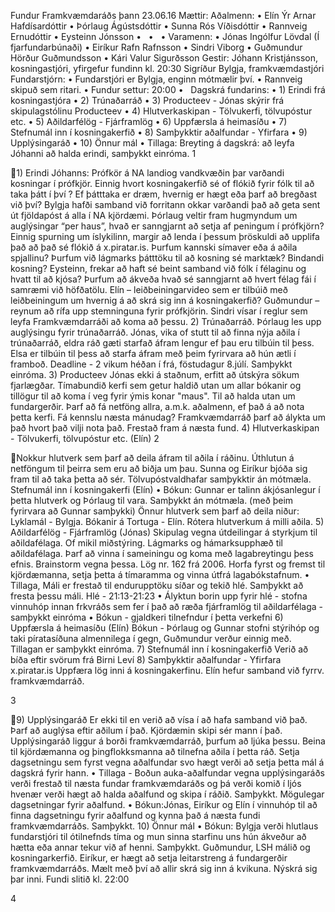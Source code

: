 Fundur Framkvæmdaráðs
þann 23.06.16
Mættir:
Aðalmenn:
• Elín Ýr Arnar Hafdísardóttir
• Þórlaug Ágústsdóttir
• Sunna Rós Víðisdóttir
• Rannveig Ernudóttir
• Eysteinn Jónsson
•  
•  
• Varamenn:
• Jónas Ingólfur Lövdal (Í fjarfundarbúnaði)
• Eiríkur Rafn Rafnsson
• Sindri Viborg
• Guðmundur Hörður Guðmundsson
• Kári Valur Sigurðsson
Gestir:
Jóhann Kristjánsson, kosningastjóri, yfirgefur fundinn kl. 20:30
Sigríður Bylgja, framkvæmdastjóri
Fundarstjórn:
• Fundarstjóri er Bylgja, enginn mótmælir því.
• Rannveig skipuð sem ritari.
• Fundur settur: 20:00
•  
Dagskrá fundarins:
• 1) Erindi frá kosningastjóra
• 2) Trúnaðarráð
• 3) Producteev - Jónas skýrir frá skipulagstólinu Producteev
• 4) Hlutverkaskipan - Tölvukerfi, tölvupóstur etc.
• 5) Aðildarfélög - Fjárframlög
• 6) Uppfærsla á heimasíðu
• 7) Stefnumál inn í kosningakerfið
• 8) Samþykktir aðalfundar - Yfirfara
• 9) Upplýsingaráð
• 10) Önnur mál
• Tillaga: Breyting á dagskrá: að leyfa Jóhanni að halda erindi, samþykkt
einróma.
1

1) Erindi Jóhanns: Prófkör á NA landiog vandkvæðin þar varðandi kosningar í
prófkjör. Einnig hvort kosningakerfið sé of flókið fyrir fólk til að taka þátt í því ? Ef
þátttaka er dræm, hvernig er hægt eða þarf að bregðast við því?
Bylgja hafði samband við forritann okkar varðandi það að geta sent út fjöldapóst
á alla í NA kjördæmi.
Þórlaug veltir fram hugmyndum um auglýsingar “per haus”, hvað er sanngjarnt
að setja af peningum í prófkjörn? Einnig spurning um íslykilinn, margir að lenda í
þessum þröskuldi að upplifa það að það sé flókið á x.piratar.is. Þurfum kannski
símaver eða á aðila spjallinu?
Þurfum við lágmarks þátttöku til að kosning sé marktæk? Bindandi kosning?
Eysteinn, frekar að haft sé beint samband við fólk í félaginu og hvatt til að
kjósa?
Þurfum að ákveða hvað sé sanngjarnt að hvert félag fái í samræmi við höfðatölu.
Elín – leiðbeiningarvideo sem er tilbúið með leiðbeiningum um hvernig á að skrá
sig inn á kosningakerfið?
Guðmundur – reynum að rífa upp stemninguna fyrir prófkjörin.
Sindri vísar í reglur sem leyfa Framkvæmdarráði að koma að þessu.
2) Trúnaðarráð.
Þórlaug les upp auglýsingu fyrir trúnaðarráð.
Jónas, vika of stutt til að finna nýja aðila í trúnaðarráð, eldra ráð gæti starfað
áfram lengur ef þau eru tilbúin til þess. Elsa er tilbúin til þess að starfa áfram
með þeim fyrirvara að hún ætli í framboð.
Deadline - 2 vikum héðan í frá, föstudagur 8.júlí. Samþykkt einróma.
3) Producteev
Jónas ekki á staðnum, erfitt að útskýra sökum fjarlægðar.
Tímabundið kerfi sem getur haldið utan um allar bókanir og tillögur til að koma í
veg fyrir ýmis konar "maus". Til að halda utan um fundargerðir.
Þarf að fá netföng allra, a.m.k. aðalmenn, ef það á að nota þetta kerfi.
Fá kennslu næsta mánudag?
Framkvæmdarráð þarf að álykta um það hvort það vilji nota það.
Frestað fram á næsta fund.
4) Hlutverkaskipan - Tölvukerfi, tölvupóstur etc. (Elín)
2

Nokkur hlutverk sem þarf að deila áfram til aðila í ráðinu.
Úthlutun á netföngum til þeirra sem eru að biðja um þau.
Sunna og Eiríkur bjóða sig fram til að taka þetta að sér.
Tölvupóstvaldhafar samþykktir án mótmæla.
Stefnumál inn í kosningakerfi (Elín)
• Bókun: Gunnar er talinn ákjósanlegur í þetta hlutverk og Þórlaug til vara.
Samþykkt án mótmæla. (með þeim fyrirvara að Gunnar samþykki)
Önnur hlutverk sem þarf að deila niður:
Lyklamál - Bylgja.
Bókanir á Tortuga - Elín.
Rótera hlutverkum á milli aðila.
5) Aðildarfélög - Fjárframlög (Jónas)
Skipulag vegna útdeilingar á styrkjum til aðildafélaga. Of mikil miðstýring.
Lágmarks og hámarksupphæð til aðildafélaga. Þarf að vinna í sameiningu og
koma með lagabreytingu þess efnis. Brainstorm vegna þessa.
Lög nr. 162 frá 2006.
Horfa fyrst og fremst til kjördæmanna, setja þetta á tímaramma og vinna útfrá
lagabókstafnum.
• Tillaga, Máli er frestað til endurupptöku síðar og tekið hlé. Samþykkt að fresta
þessu máli.
Hlé - 21:13-21:23
• Ályktun borin upp fyrir hlé - stofna vinnuhóp innan frkvráðs sem fer í það að
ræða fjárframlög til aðildarfélaga - samþykkt einróma
• Bókun - gjaldkeri tilnefndur í þetta verkefni
6) Uppfærsla á heimasíðu (Elín)
Bókun - Þórlaug og Gunnar stofni stýrihóp og taki píratasíðuna almennilega í
gegn, Guðmundur verður einnig með. Tillagan er samþykkt einróma.
7) Stefnumál inn í kosningakerfið
Verið að bíða eftir svörum frá Birni Leví
8) Samþykktir aðalfundar - Yfirfara
x.piratar.is
Uppfæra lög inni á kosningakerfinu.
Elín hefur samband við fyrrv. framkvæmdarráð.

3

9) Upplýsingaráð
Er ekki til en verið að vísa í að hafa samband við það.
Þarf að auglýsa eftir aðilum í það.
Kjördæmin skipi sér mann í það.
Upplýsingaráð liggur á borði framkvæmdarráð, þurfum að ljúka þessu.
Beina til kjördæmanna og þingflokksmanna að tilnefna aðila í þetta ráð.
Setja dagsetningu sem fyrst vegna aðalfundar svo hægt verði að setja þetta mál
á dagskrá fyrir hann.
• Tillaga - Boðun auka-aðalfundar vegna upplýsingaráðs verði frestað til næsta
fundar framkvæmdaráðs og þá verði komið í ljós hvenær verði hægt að
halda aðalfund og skipa í ráðið. Samþykkt.
Mögulegar dagsetningar fyrir aðalfund.
• Bókun:Jónas, Eiríkur og Elín í vinnuhóp til að finna dagsetningu fyrir aðalfund
og kynna það á næsta fundi framkvæmdarráðs. Samþykkt.
10) Önnur mál
• Bókun: Bylgja verði hlutlaus fundarstjóri til ótilnefnds tíma og mun sinna
starfinu uns hún ákveður að hætta eða annar tekur við af henni. Samþykkt.
Guðmundur, LSH málið og kosningarkerfið.
Eiríkur, er hægt að setja leitarstreng á fundargerðir framkvæmdarráðs. Mælt með
því að allir skrá sig inn á kvikuna. Nýskrá sig þar inni.
Fundi slitið kl. 22:00

4

